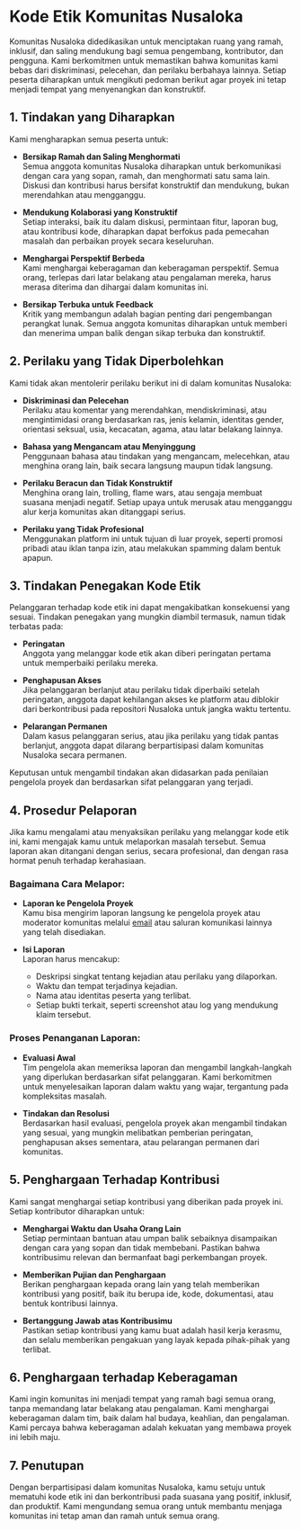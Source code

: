 # **Kode Etik Komunitas Nusaloka**

Komunitas Nusaloka didedikasikan untuk menciptakan ruang yang ramah, inklusif, dan saling mendukung bagi semua pengembang, kontributor, dan pengguna. Kami berkomitmen untuk memastikan bahwa komunitas kami bebas dari diskriminasi, pelecehan, dan perilaku berbahaya lainnya. Setiap peserta diharapkan untuk mengikuti pedoman berikut agar proyek ini tetap menjadi tempat yang menyenangkan dan konstruktif.

## **1. Tindakan yang Diharapkan**

Kami mengharapkan semua peserta untuk:

- **Bersikap Ramah dan Saling Menghormati**  
  Semua anggota komunitas Nusaloka diharapkan untuk berkomunikasi dengan cara yang sopan, ramah, dan menghormati satu sama lain. Diskusi dan kontribusi harus bersifat konstruktif dan mendukung, bukan merendahkan atau mengganggu.

- **Mendukung Kolaborasi yang Konstruktif**  
  Setiap interaksi, baik itu dalam diskusi, permintaan fitur, laporan bug, atau kontribusi kode, diharapkan dapat berfokus pada pemecahan masalah dan perbaikan proyek secara keseluruhan.

- **Menghargai Perspektif Berbeda**  
  Kami menghargai keberagaman dan keberagaman perspektif. Semua orang, terlepas dari latar belakang atau pengalaman mereka, harus merasa diterima dan dihargai dalam komunitas ini.

- **Bersikap Terbuka untuk Feedback**  
  Kritik yang membangun adalah bagian penting dari pengembangan perangkat lunak. Semua anggota komunitas diharapkan untuk memberi dan menerima umpan balik dengan sikap terbuka dan konstruktif.

## **2. Perilaku yang Tidak Diperbolehkan**

Kami tidak akan mentolerir perilaku berikut ini di dalam komunitas Nusaloka:

- **Diskriminasi dan Pelecehan**  
  Perilaku atau komentar yang merendahkan, mendiskriminasi, atau mengintimidasi orang berdasarkan ras, jenis kelamin, identitas gender, orientasi seksual, usia, kecacatan, agama, atau latar belakang lainnya.

- **Bahasa yang Mengancam atau Menyinggung**  
  Penggunaan bahasa atau tindakan yang mengancam, melecehkan, atau menghina orang lain, baik secara langsung maupun tidak langsung.

- **Perilaku Beracun dan Tidak Konstruktif**  
  Menghina orang lain, trolling, flame wars, atau sengaja membuat suasana menjadi negatif. Setiap upaya untuk merusak atau mengganggu alur kerja komunitas akan ditanggapi serius.

- **Perilaku yang Tidak Profesional**  
  Menggunakan platform ini untuk tujuan di luar proyek, seperti promosi pribadi atau iklan tanpa izin, atau melakukan spamming dalam bentuk apapun.

## **3. Tindakan Penegakan Kode Etik**

Pelanggaran terhadap kode etik ini dapat mengakibatkan konsekuensi yang sesuai. Tindakan penegakan yang mungkin diambil termasuk, namun tidak terbatas pada:

- **Peringatan**  
  Anggota yang melanggar kode etik akan diberi peringatan pertama untuk memperbaiki perilaku mereka.

- **Penghapusan Akses**  
  Jika pelanggaran berlanjut atau perilaku tidak diperbaiki setelah peringatan, anggota dapat kehilangan akses ke platform atau diblokir dari berkontribusi pada repositori Nusaloka untuk jangka waktu tertentu.

- **Pelarangan Permanen**  
  Dalam kasus pelanggaran serius, atau jika perilaku yang tidak pantas berlanjut, anggota dapat dilarang berpartisipasi dalam komunitas Nusaloka secara permanen.

Keputusan untuk mengambil tindakan akan didasarkan pada penilaian pengelola proyek dan berdasarkan sifat pelanggaran yang terjadi.

## **4. Prosedur Pelaporan**

Jika kamu mengalami atau menyaksikan perilaku yang melanggar kode etik ini, kami mengajak kamu untuk melaporkan masalah tersebut. Semua laporan akan ditangani dengan serius, secara profesional, dan dengan rasa hormat penuh terhadap kerahasiaan.

### **Bagaimana Cara Melapor:**

- **Laporan ke Pengelola Proyek**  
  Kamu bisa mengirim laporan langsung ke pengelola proyek atau moderator komunitas melalui [email](7004001+evelinix@users.noreply.github.com) atau saluran komunikasi lainnya yang telah disediakan.
  
- **Isi Laporan**  
  Laporan harus mencakup:
  - Deskripsi singkat tentang kejadian atau perilaku yang dilaporkan.
  - Waktu dan tempat terjadinya kejadian.
  - Nama atau identitas peserta yang terlibat.
  - Setiap bukti terkait, seperti screenshot atau log yang mendukung klaim tersebut.

### **Proses Penanganan Laporan:**

- **Evaluasi Awal**  
  Tim pengelola akan memeriksa laporan dan mengambil langkah-langkah yang diperlukan berdasarkan sifat pelanggaran. Kami berkomitmen untuk menyelesaikan laporan dalam waktu yang wajar, tergantung pada kompleksitas masalah.

- **Tindakan dan Resolusi**  
  Berdasarkan hasil evaluasi, pengelola proyek akan mengambil tindakan yang sesuai, yang mungkin melibatkan pemberian peringatan, penghapusan akses sementara, atau pelarangan permanen dari komunitas.

## **5. Penghargaan Terhadap Kontribusi**

Kami sangat menghargai setiap kontribusi yang diberikan pada proyek ini. Setiap kontributor diharapkan untuk:

- **Menghargai Waktu dan Usaha Orang Lain**  
  Setiap permintaan bantuan atau umpan balik sebaiknya disampaikan dengan cara yang sopan dan tidak membebani. Pastikan bahwa kontribusimu relevan dan bermanfaat bagi perkembangan proyek.

- **Memberikan Pujian dan Penghargaan**  
  Berikan penghargaan kepada orang lain yang telah memberikan kontribusi yang positif, baik itu berupa ide, kode, dokumentasi, atau bentuk kontribusi lainnya.

- **Bertanggung Jawab atas Kontribusimu**  
  Pastikan setiap kontribusi yang kamu buat adalah hasil kerja kerasmu, dan selalu memberikan pengakuan yang layak kepada pihak-pihak yang terlibat.

## **6. Penghargaan terhadap Keberagaman**

Kami ingin komunitas ini menjadi tempat yang ramah bagi semua orang, tanpa memandang latar belakang atau pengalaman. Kami menghargai keberagaman dalam tim, baik dalam hal budaya, keahlian, dan pengalaman. Kami percaya bahwa keberagaman adalah kekuatan yang membawa proyek ini lebih maju.


## **7. Penutupan**

Dengan berpartisipasi dalam komunitas Nusaloka, kamu setuju untuk mematuhi kode etik ini dan berkontribusi pada suasana yang positif, inklusif, dan produktif. Kami mengundang semua orang untuk membantu menjaga komunitas ini tetap aman dan ramah untuk semua orang.
